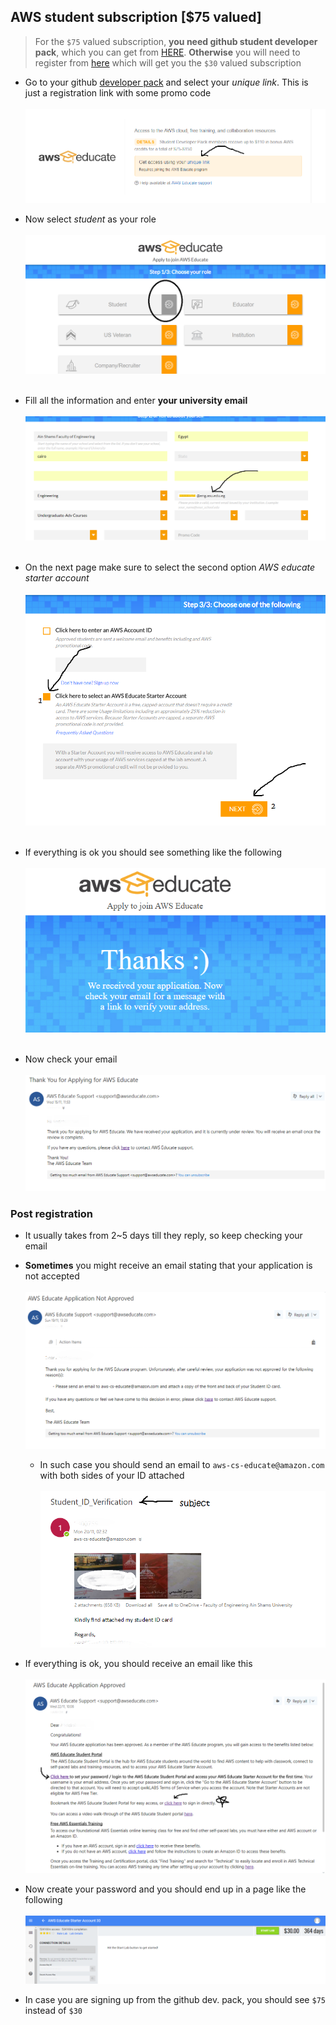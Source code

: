 ## AWS student subscription \[$75 valued\]

> For the `$75` valued subscription, **you need github student developer pack**, which you can get from [HERE](https://education.github.com/pack). **Otherwise** you will need to register from [here](https://www.awseducate.com/registration) which will get you the `$30` valued subscription

+ Go to your github [developer pack](https://education.github.com/pack/offers#aws-educate) and select your *unique link*. This is just a registration link with some promo code<br/><br/>![](assets/2017-11-28-01-39-38.png)
+ Now select *student* as your role<br/><br/>![](assets/2017-11-28-00-32-44.png)<br/><br/>

+ Fill all the information and enter **your university email**<br/><br/>![](assets/2017-11-28-00-36-49.png)<br/><br/>
+ On the next page make sure to select the second option *AWS educate starter account*<br/><br/>![](assets/2017-11-28-00-38-52.png)<br/><br/>
+ If everything is ok you should see something like the following<br/><br/>![](assets/2017-11-28-00-39-53.png)<br/><br/>

+ Now check your email<br/><br/>![](assets/2017-11-28-00-43-20.png)

### Post registration

+ It usually takes from 2\~5 days till they reply, so keep checking your email
+ **Sometimes** you might receive an email stating that your application is not accepted<br/><br/>![](assets/2017-11-28-00-44-53.png)
    + In such case you should send an email to `aws-cs-educate@amazon.com` with both sides of your ID attached<br/><br/>![](assets/2017-11-28-00-46-54.png)
+ If everything is ok, you should receive an email like this<br/><br/>![](assets/2017-11-28-00-49-47.png)

+ Now create your password and you should end up in a page like the following<br/><br/>![](assets/2017-11-28-00-54-40.png)
+ In case you are signing up from the github dev. pack, you should see `$75` instead of `$30`
